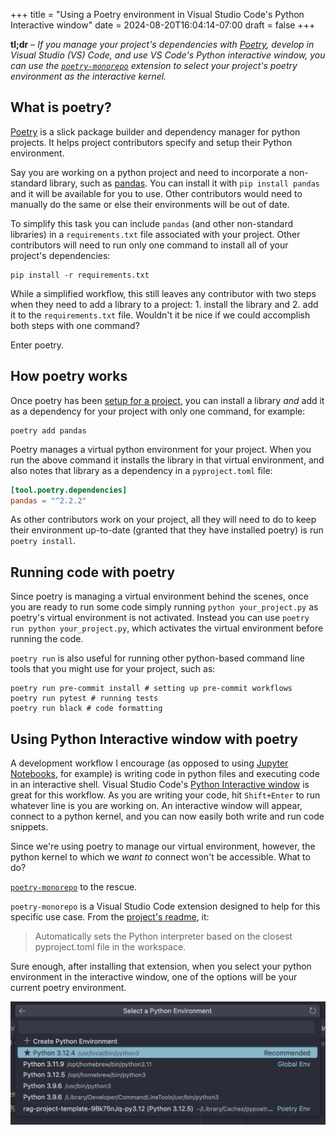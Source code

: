 +++
title = "Using a Poetry environment in Visual Studio Code's Python Interactive window"
date = 2024-08-20T16:04:14-07:00
draft = false
+++

**tl;dr** – _If you manage your project's dependencies with [Poetry](https://python-poetry.org/), develop in Visual Studio (VS) Code, and use VS Code's Python interactive window, you can use the [`poetry-monorepo`](https://marketplace.visualstudio.com/items?itemName=ameenahsanma.poetry-monorepo) extension to select your project's poetry environment as the interactive kernel._

## What is poetry?

[Poetry](https://python-poetry.org/) is a slick package builder and dependency manager for python projects. It helps project contributors specify and setup their Python environment.

Say you are working on a python project and need to incorporate a non-standard library, such as [pandas](https://pandas.pydata.org/). You can install it with `pip install pandas` and it will be available for you to use. Other contributors would need to manually do the same or else their environments will be out of date. 

To simplify this task you can include `pandas` (and other non-standard libraries) in a `requirements.txt` file associated with your project. Other contributors will need to run only one command to install all of your project's dependencies: 

``` shell
pip install -r requirements.txt
```

While a simplified workflow, this still leaves any contributor with two steps when they need to add a library to a project: 1. install the library and 2. add it to the `requirements.txt` file. Wouldn't it be nice if we could accomplish both steps with one command?

Enter poetry.

## How poetry works

Once poetry has been [setup for a project](https://python-poetry.org/docs/basic-usage/), you can install a library _and_ add it as a dependency for your project with only one command, for example:

``` shell
poetry add pandas
```

Poetry manages a virtual python environment for your project. When you run the above command it installs the library in that virtual environment, and also notes that library as a dependency in a `pyproject.toml` file:

``` toml
[tool.poetry.dependencies]
pandas = "^2.2.2"
```

As other contributors work on your project, all they will need to do to keep their environment up-to-date (granted that they have installed poetry) is run `poetry install`.

## Running code with poetry

Since poetry is managing a virtual environment behind the scenes, once you are ready to run some code simply running `python your_project.py` as poetry's virtual environment is not activated. Instead you can use `poetry run python your_project.py`, which activates the virtual environment before running the code.

`poetry run` is also useful for running other python-based command line tools that you might use for your project, such as:

``` shell
poetry run pre-commit install # setting up pre-commit workflows
poetry run pytest # running tests
poetry run black # code formatting
```

## Using Python Interactive window with poetry

A development workflow I encourage (as opposed to using [Jupyter Notebooks](https://jupyter.org/), for example) is writing code in python files and executing code in an interactive shell. Visual Studio Code's [Python Interactive window](https://code.visualstudio.com/docs/python/jupyter-support-py#_using-the-python-interactive-window) is great for this workflow. As you are writing your code, hit `Shift+Enter` to run whatever line is you are working on. An interactive window will appear, connect to a python kernel, and you can now easily both write and run code snippets.

Since we're using poetry to manage our virtual environment, however, the python kernel to which we _want to_ connect won't be accessible. What to do?

[`poetry-monorepo`](https://marketplace.visualstudio.com/items?itemName=ameenahsanma.poetry-monorepo) to the rescue. 

`poetry-monorepo` is a Visual Studio Code extension designed to help for this specific use case. From the [project's readme](https://github.com/ihsan-96/vscode-python-poetry-monorepo), it:

> Automatically sets the Python interpreter based on the closest pyproject.toml file in the workspace.

Sure enough, after installing that extension, when you select your python environment in the interactive window, one of the options will be your current poetry environment.

![Python Interpreter](python_interpreter.png)